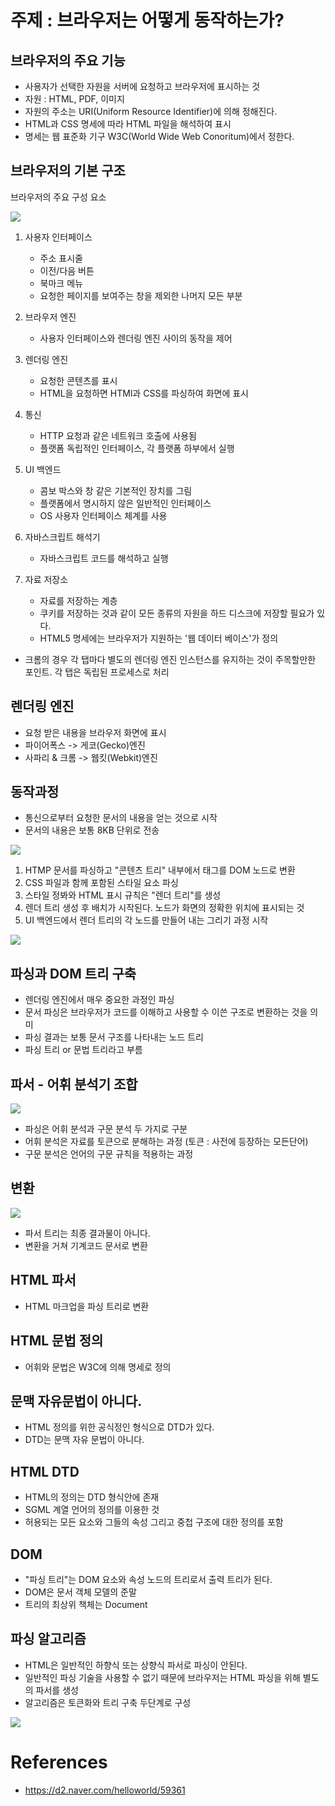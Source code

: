 # 주제 : 브라우저는 어떻게 동작하는가?

## 브라우저의 주요 기능

- 사용자가 선택한 자원을 서버에 요청하고 브라우저에 표시하는 것
- 자원 : HTML, PDF, 이미지
- 자원의 주소는 URI(Uniform Resource Identifier)에 의해 정해진다.
- HTML과 CSS 명세에 따라 HTML 파일을 해석하여 표시
- 명세는 웹 표준화 기구 W3C(World Wide Web Conoritum)에서 정한다.

## 브라우저의 기본 구조

브라우저의 주요 구성 요소

<img src="./Browsers_and_how_they_work/helloworld-59361-1.png"/>

1. 사용자 인터페이스

   - 주소 표시줄
   - 이전/다음 버튼
   - 북마크 메뉴
   - 요청한 페이지를 보여주는 창을 제외한 나머지 모든 부분

2. 브라우저 엔진

   - 사용자 인터페이스와 렌더링 엔진 사이의 동작을 제어

3. 렌더링 엔진

   - 요청한 콘텐츠를 표시
   - HTML을 요청하면 HTMl과 CSS를 파싱하여 화면에 표시

4. 통신

   - HTTP 요청과 같은 네트워크 호출에 사용됨
   - 플랫폼 독립적인 인터페이스, 각 플랫폼 하부에서 실행

5. UI 백엔드

   - 콤보 박스와 창 같은 기본적인 장치를 그림
   - 플랫폼에서 명시하지 않은 일반적인 인터페이스
   - OS 사용자 인터페이스 체계를 사용

6. 자바스크립트 해석기

   - 자바스크립트 코드를 해석하고 실행

7. 자료 저장소
   - 자료를 저장하는 계층
   - 쿠키를 저장하는 것과 같이 모든 종류의 자원을 하드 디스크에 저장할 필요가 있다.
   - HTML5 명세에는 브라우저가 지원하는 '웹 데이터 베이스'가 정의

- 크롬의 경우 각 탭마다 별도의 렌더링 엔진 인스턴스를 유지하는 것이 주목할만한 포인트. 각 탭은 독립된 프로세스로 처리

## 렌더링 엔진

- 요청 받은 내용을 브라우저 화면에 표시
- 파이어폭스 -> 게코(Gecko)엔진
- 사파리 & 크롬 -> 웹킷(Webkit)엔진

## 동작과정

- 통신으로부터 요청한 문서의 내용을 얻는 것으로 시작
- 문서의 내용은 보통 8KB 단위로 전송

<img src="./Browsers_and_how_they_work/helloworld-59361-2.png" />

1. HTMP 문서를 파싱하고 "콘텐츠 트리" 내부에서 태그를 DOM 노드로 변환
2. CSS 파일과 함께 포함된 스타일 요소 파싱
3. 스타일 정봐와 HTML 표시 규칙은 "렌더 트리"를 생성
4. 렌더 트리 생성 후 배치가 시작된다. 노드가 화면의 정확한 위치에 표시되는 것
5. UI 백엔드에서 렌더 트리의 각 노드를 만들어 내는 그리기 과정 시작

<img src="./Browsers_and_how_they_work/helloworld-59361-3.png" />

## 파싱과 DOM 트리 구축

- 렌더링 엔진에서 매우 중요한 과정인 파싱
- 문서 파싱은 브라우저가 코드를 이해하고 사용할 수 이쓴 구조로 변환하는 것을 의미
- 파싱 결과는 보통 문서 구조를 나타내는 노드 트리
- 파싱 트리 or 문법 트리라고 부름

## 파서 - 어휘 분석기 조합

<img src="./Browsers_and_how_they_work/helloworld-59361-6.png" />

- 파싱은 어휘 분석과 구문 분석 두 가지로 구분
- 어휘 분석은 자료를 토큰으로 분해하는 과정 (토큰 : 사전에 등장하는 모든단어)
- 구문 분석은 언어의 구문 규칙을 적용하는 과정

## 변환

<img src="./Browsers_and_how_they_work/helloworld-59361-7.png" />

- 파서 트리는 최종 결과물이 아니다.
- 변환을 거쳐 기계코드 문서로 변환

## HTML 파서

- HTML 마크업을 파싱 트리로 변환

## HTML 문법 정의

- 어휘와 문법은 W3C에 의해 명세로 정의

## 문맥 자유문법이 아니다.

- HTML 정의를 위한 공식정인 형식으로 DTD가 있다.
- DTD는 문맥 자유 문법이 아니다.

## HTML DTD

- HTML의 정의는 DTD 형식안에 존재
- SGML 계열 언어의 정의를 이용한 것
- 허용되는 모든 요소와 그들의 속성 그리고 중첩 구조에 대한 정의를 포함

## DOM

- "파싱 트리"는 DOM 요소와 속성 노드의 트리로서 출력 트리가 된다.
- DOM은 문서 객체 모델의 준말
- 트리의 최상위 책체는 Document

## 파싱 알고리즘

- HTML은 일반적인 하향식 또는 상향식 파서로 파싱이 안된다.
- 일반적인 파싱 기술을 사용할 수 없기 때문에 브라우저는 HTML 파싱을 위해 별도의 파서를 생성
- 알고리즘은 토큰화와 트리 구축 두단계로 구성

<img src="./Browsers_and_how_they_work/helloworld-59361-9.png" />

# References

- https://d2.naver.com/helloworld/59361
